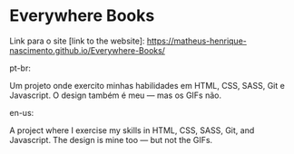 # Everywhere Books

Link para o site [link to the website]: https://matheus-henrique-nascimento.github.io/Everywhere-Books/

pt-br:

Um projeto onde exercito minhas habilidades em HTML, CSS, SASS, Git e Javascript. O design também é meu — mas os GIFs não.

en-us:

A project where I exercise my skills in HTML, CSS, SASS, Git, and Javascript. The design is mine too — but not the GIFs.
